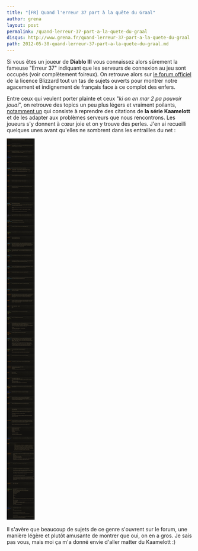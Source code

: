```yaml
---
title: "[FR] Quand l'erreur 37 part à la quête du Graal"
author: grena
layout: post
permalink: /quand-lerreur-37-part-a-la-quete-du-graal
disqus: http://www.grena.fr/quand-lerreur-37-part-a-la-quete-du-graal
path: 2012-05-30-quand-lerreur-37-part-a-la-quete-du-graal.md
---
```


Si vous êtes un joueur de **Diablo III** vous connaissez alors sûrement la fameuse "Erreur 37" indiquant que les serveurs de connexion au jeu sont occupés (voir complètement foireux).
On retrouve alors sur [le forum officiel](http://eu.battle.net/d3/fr/forum/4437171/) de la licence Blizzard tout un tas de sujets ouverts pour montrer notre agacement et indignement de français face à ce complot des enfers.

Entre ceux qui veulent porter plainte et ceux "_ki on en mar 2 pa pouvoir jouai_", on retrouve des topics un peu plus légers et vraiment poilants, [notamment un](http://eu.battle.net/d3/fr/forum/topic/4525923319?page=1) qui consiste à reprendre des citations de **la série Kaamelott** et de les adapter aux problèmes serveurs que nous rencontrons. Les joueurs s'y donnent à cœur joie et on y trouve des perles. J'en ai recueilli quelques unes avant qu'elles ne sombrent dans les entrailles du net :

<img src="/assets/img/posts/diablo3-kaamelott-forum-eu.png" class="img-thumbnail">

Il s'avère que beaucoup de sujets de ce genre s'ouvrent sur le forum, une manière légère et plutôt amusante de montrer que oui, on en a gros. Je sais pas vous, mais moi ça m'a donné envie d'aller matter du Kaamelott :)
